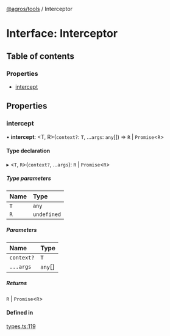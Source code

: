 [@agros/tools](../index.md) / Interceptor

# Interface: Interceptor

## Table of contents

### Properties

- [intercept](Interceptor.md#intercept)

## Properties

### <a id="intercept" name="intercept"></a> intercept

• **intercept**: <T, R\>(`context?`: `T`, ...`args`: `any`[]) => `R` \| `Promise`<`R`\>

#### Type declaration

▸ <`T`, `R`\>(`context?`, ...`args`): `R` \| `Promise`<`R`\>

##### Type parameters

| Name | Type |
| :------ | :------ |
| `T` | `any` |
| `R` | `undefined` |

##### Parameters

| Name | Type |
| :------ | :------ |
| `context?` | `T` |
| `...args` | `any`[] |

##### Returns

`R` \| `Promise`<`R`\>

#### Defined in

[types.ts:119](https://github.com/agrosjs/agros/blob/4a028b2/packages/agros-tools/src/types.ts#L119)
